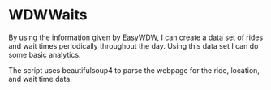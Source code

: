 # WDWWaits
By using the information given by [EasyWDW](https://www.easywdw.com/waits), I can create a data set of rides and wait times periodically throughout the day. Using this data set I can do some basic analytics.

The script uses beautifulsoup4 to parse the webpage for the ride, location, and wait time data.
